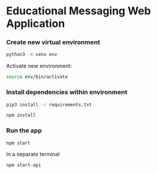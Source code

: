 # Educational Messaging Web Application

### Create new virtual environment

```zsh
python3 -m venv env
```

Activate new environment:

```zsh
source env/bin/activate
```

### Install dependencies within environment

```zsh
pip3 install -r requirements.txt
```

```zsh
npm install
```

### Run the app

```zsh
npm start
```

In a separate terminal

```zsh
npm start-api
```
